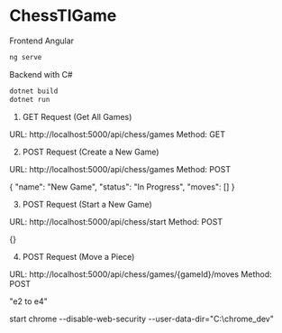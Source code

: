 # ChessTlGame

Frontend Angular
```bash
ng serve
```
Backend with C#

```bash
dotnet build
dotnet run
```
1. GET Request (Get All Games)

URL: http://localhost:5000/api/chess/games
Method: GET

2. POST Request (Create a New Game)

URL: http://localhost:5000/api/chess/games
Method: POST

{
  "name": "New Game",
  "status": "In Progress",
  "moves": []
}

3. POST Request (Start a New Game)

URL: http://localhost:5000/api/chess/start
Method: POST

{}

4. POST Request (Move a Piece)

URL: http://localhost:5000/api/chess/games/{gameId}/moves
Method: POST

"e2 to e4"


start chrome --disable-web-security --user-data-dir="C:\chrome_dev"